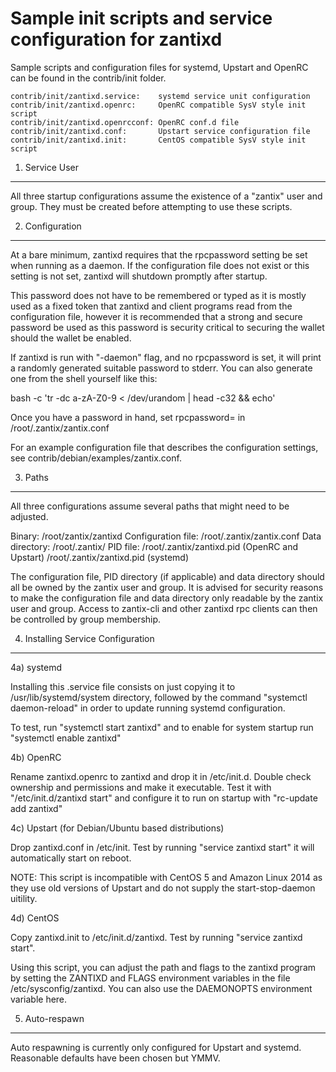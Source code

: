 Sample init scripts and service configuration for zantixd
==========================================================

Sample scripts and configuration files for systemd, Upstart and OpenRC
can be found in the contrib/init folder.

    contrib/init/zantixd.service:    systemd service unit configuration
    contrib/init/zantixd.openrc:     OpenRC compatible SysV style init script
    contrib/init/zantixd.openrcconf: OpenRC conf.d file
    contrib/init/zantixd.conf:       Upstart service configuration file
    contrib/init/zantixd.init:       CentOS compatible SysV style init script

1. Service User
---------------------------------

All three startup configurations assume the existence of a "zantix" user
and group.  They must be created before attempting to use these scripts.

2. Configuration
---------------------------------

At a bare minimum, zantixd requires that the rpcpassword setting be set
when running as a daemon.  If the configuration file does not exist or this
setting is not set, zantixd will shutdown promptly after startup.

This password does not have to be remembered or typed as it is mostly used
as a fixed token that zantixd and client programs read from the configuration
file, however it is recommended that a strong and secure password be used
as this password is security critical to securing the wallet should the
wallet be enabled.

If zantixd is run with "-daemon" flag, and no rpcpassword is set, it will
print a randomly generated suitable password to stderr.  You can also
generate one from the shell yourself like this:

bash -c 'tr -dc a-zA-Z0-9 < /dev/urandom | head -c32 && echo'

Once you have a password in hand, set rpcpassword= in /root/.zantix/zantix.conf

For an example configuration file that describes the configuration settings,
see contrib/debian/examples/zantix.conf.

3. Paths
---------------------------------

All three configurations assume several paths that might need to be adjusted.

Binary:              /root/zantix/zantixd
Configuration file:  /root/.zantix/zantix.conf
Data directory:      /root/.zantix/
PID file:            /root/.zantix/zantixd.pid (OpenRC and Upstart)
                     /root/.zantix/zantixd.pid (systemd)

The configuration file, PID directory (if applicable) and data directory
should all be owned by the zantix user and group.  It is advised for security
reasons to make the configuration file and data directory only readable by the
zantix user and group.  Access to zantix-cli and other zantixd rpc clients
can then be controlled by group membership.

4. Installing Service Configuration
-----------------------------------

4a) systemd

Installing this .service file consists on just copying it to
/usr/lib/systemd/system directory, followed by the command
"systemctl daemon-reload" in order to update running systemd configuration.

To test, run "systemctl start zantixd" and to enable for system startup run
"systemctl enable zantixd"

4b) OpenRC

Rename zantixd.openrc to zantixd and drop it in /etc/init.d.  Double
check ownership and permissions and make it executable.  Test it with
"/etc/init.d/zantixd start" and configure it to run on startup with
"rc-update add zantixd"

4c) Upstart (for Debian/Ubuntu based distributions)

Drop zantixd.conf in /etc/init.  Test by running "service zantixd start"
it will automatically start on reboot.

NOTE: This script is incompatible with CentOS 5 and Amazon Linux 2014 as they
use old versions of Upstart and do not supply the start-stop-daemon uitility.

4d) CentOS

Copy zantixd.init to /etc/init.d/zantixd. Test by running "service zantixd start".

Using this script, you can adjust the path and flags to the zantixd program by
setting the ZANTIXD and FLAGS environment variables in the file
/etc/sysconfig/zantixd. You can also use the DAEMONOPTS environment variable here.

5. Auto-respawn
-----------------------------------

Auto respawning is currently only configured for Upstart and systemd.
Reasonable defaults have been chosen but YMMV.
